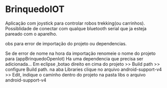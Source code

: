 # BrinquedoIOT
Aplicação com joystick para controlar robos trekking(ou carrinhos).
Possiblidade de conectar com qualque bluetooth serial que ja esteja pareado com o aparelho.

obs para error de importação do projeto ou dependencias.

Se de error de nome na hora da importação renomeie o nome do projeto para (appBrinquedoOpenIot)
Ha uma dependencia que precisa ser adicionada...
  Em eclipse ,botao direito en cima do projeto >> Build path >> configure Build path.
  na aba Libraries clique no arquivo android-support-v4 >> Edit, indique o caminho 
  dentro do projeto na pasta libs o arquivo android-support-v4
